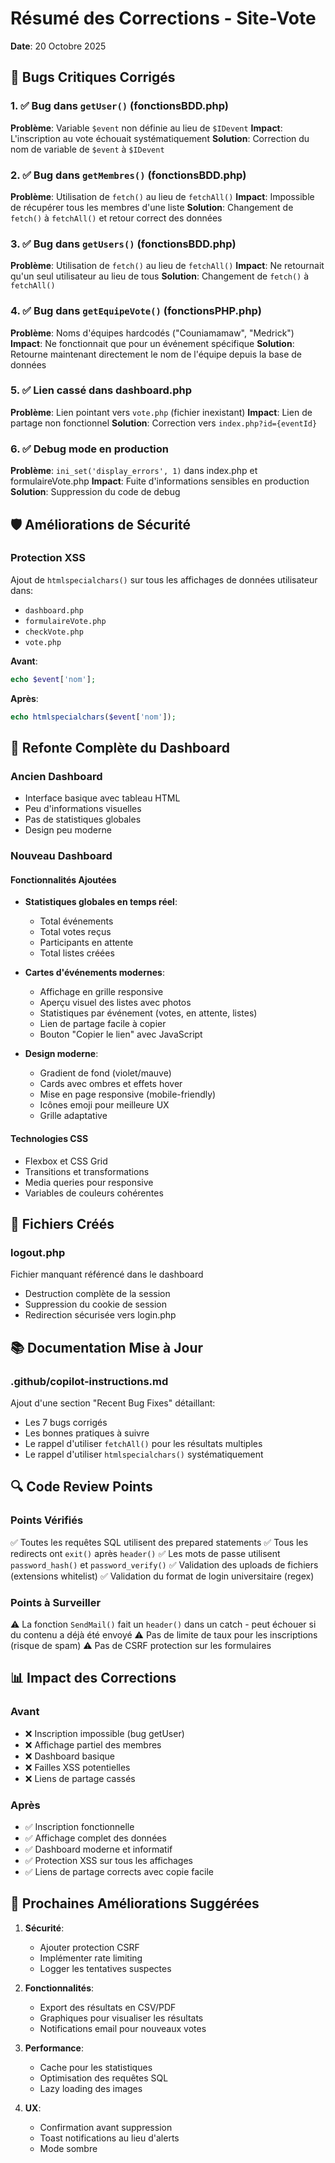 # Résumé des Corrections - Site-Vote
**Date**: 20 Octobre 2025

## 🔧 Bugs Critiques Corrigés

### 1. ✅ Bug dans `getUser()` (fonctionsBDD.php)
**Problème**: Variable `$event` non définie au lieu de `$IDevent`
**Impact**: L'inscription au vote échouait systématiquement
**Solution**: Correction du nom de variable de `$event` à `$IDevent`

### 2. ✅ Bug dans `getMembres()` (fonctionsBDD.php)
**Problème**: Utilisation de `fetch()` au lieu de `fetchAll()`
**Impact**: Impossible de récupérer tous les membres d'une liste
**Solution**: Changement de `fetch()` à `fetchAll()` et retour correct des données

### 3. ✅ Bug dans `getUsers()` (fonctionsBDD.php)
**Problème**: Utilisation de `fetch()` au lieu de `fetchAll()`
**Impact**: Ne retournait qu'un seul utilisateur au lieu de tous
**Solution**: Changement de `fetch()` à `fetchAll()`

### 4. ✅ Bug dans `getEquipeVote()` (fonctionsPHP.php)
**Problème**: Noms d'équipes hardcodés ("Couniamamaw", "Medrick")
**Impact**: Ne fonctionnait que pour un événement spécifique
**Solution**: Retourne maintenant directement le nom de l'équipe depuis la base de données

### 5. ✅ Lien cassé dans dashboard.php
**Problème**: Lien pointant vers `vote.php` (fichier inexistant)
**Impact**: Lien de partage non fonctionnel
**Solution**: Correction vers `index.php?id={eventId}`

### 6. ✅ Debug mode en production
**Problème**: `ini_set('display_errors', 1)` dans index.php et formulaireVote.php
**Impact**: Fuite d'informations sensibles en production
**Solution**: Suppression du code de debug

## 🛡️ Améliorations de Sécurité

### Protection XSS
Ajout de `htmlspecialchars()` sur tous les affichages de données utilisateur dans:
- `dashboard.php`
- `formulaireVote.php`
- `checkVote.php`
- `vote.php`

**Avant**:
```php
echo $event['nom'];
```

**Après**:
```php
echo htmlspecialchars($event['nom']);
```

## 🎨 Refonte Complète du Dashboard

### Ancien Dashboard
- Interface basique avec tableau HTML
- Peu d'informations visuelles
- Pas de statistiques globales
- Design peu moderne

### Nouveau Dashboard
#### Fonctionnalités Ajoutées
- **Statistiques globales en temps réel**:
  - Total événements
  - Total votes reçus
  - Participants en attente
  - Total listes créées

- **Cartes d'événements modernes**:
  - Affichage en grille responsive
  - Aperçu visuel des listes avec photos
  - Statistiques par événement (votes, en attente, listes)
  - Lien de partage facile à copier
  - Bouton "Copier le lien" avec JavaScript

- **Design moderne**:
  - Gradient de fond (violet/mauve)
  - Cards avec ombres et effets hover
  - Mise en page responsive (mobile-friendly)
  - Icônes emoji pour meilleure UX
  - Grille adaptative

#### Technologies CSS
- Flexbox et CSS Grid
- Transitions et transformations
- Media queries pour responsive
- Variables de couleurs cohérentes

## 📁 Fichiers Créés

### logout.php
Fichier manquant référencé dans le dashboard
- Destruction complète de la session
- Suppression du cookie de session
- Redirection sécurisée vers login.php

## 📚 Documentation Mise à Jour

### .github/copilot-instructions.md
Ajout d'une section "Recent Bug Fixes" détaillant:
- Les 7 bugs corrigés
- Les bonnes pratiques à suivre
- Le rappel d'utiliser `fetchAll()` pour les résultats multiples
- Le rappel d'utiliser `htmlspecialchars()` systématiquement

## 🔍 Code Review Points

### Points Vérifiés
✅ Toutes les requêtes SQL utilisent des prepared statements
✅ Tous les redirects ont `exit()` après `header()`
✅ Les mots de passe utilisent `password_hash()` et `password_verify()`
✅ Validation des uploads de fichiers (extensions whitelist)
✅ Validation du format de login universitaire (regex)

### Points à Surveiller
⚠️ La fonction `SendMail()` fait un `header()` dans un catch - peut échouer si du contenu a déjà été envoyé
⚠️ Pas de limite de taux pour les inscriptions (risque de spam)
⚠️ Pas de CSRF protection sur les formulaires

## 📊 Impact des Corrections

### Avant
- ❌ Inscription impossible (bug getUser)
- ❌ Affichage partiel des membres
- ❌ Dashboard basique
- ❌ Failles XSS potentielles
- ❌ Liens de partage cassés

### Après
- ✅ Inscription fonctionnelle
- ✅ Affichage complet des données
- ✅ Dashboard moderne et informatif
- ✅ Protection XSS sur tous les affichages
- ✅ Liens de partage corrects avec copie facile

## 🚀 Prochaines Améliorations Suggérées

1. **Sécurité**:
   - Ajouter protection CSRF
   - Implémenter rate limiting
   - Logger les tentatives suspectes

2. **Fonctionnalités**:
   - Export des résultats en CSV/PDF
   - Graphiques pour visualiser les résultats
   - Notifications email pour nouveaux votes

3. **Performance**:
   - Cache pour les statistiques
   - Optimisation des requêtes SQL
   - Lazy loading des images

4. **UX**:
   - Confirmation avant suppression
   - Toast notifications au lieu d'alerts
   - Mode sombre
